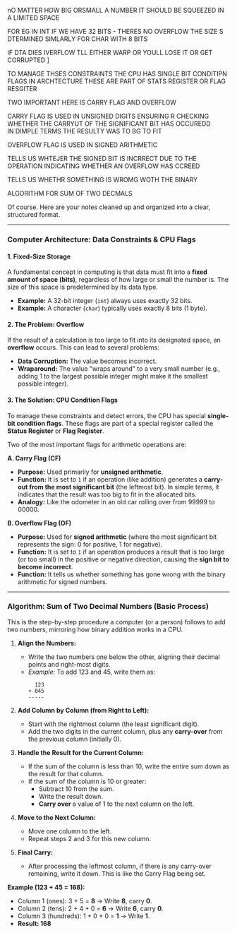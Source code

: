 nO MATTER HOW BIG ORSMALL  A NUMBER IT SHOULD BE SQUEEZED IN A LIMITED SPACE 

FOR EG IN INT IF WE HAVE 32 BITS - THERES NO OVERFLOW THE SIZE S DTERMINED 
SIMLARLY FOR CHAR WITH 8 BITS 

IF DTA DIES IVERFLOW TLL EITHER WARP OR YOULL LOSE IT OR GET CORRUPTED ]


TO MANAGE THSES CONSTRAINTS THE CPU HAS SINGLE BIT CONDITIPN FLAGS
IN ARCHTECTURE THESE ARE PART OF STATS REGISTER OR FLAG RESGITER 

TWO IMPORTANT HERE IS CARRY FLAG AND OVERFLOW 

CARRY FLAG IS USED IN UNSIGNED DIGITS ENSURING R CHECKING WHETHER THE CARRYUT OF THE SIGNIFICANT BIT HAS OCCUREDD  
IN DIMPLE TERMS THE RESULTY WAS TO BG TO FIT 

OVERFLOW FLAG IS USED IN SIGNED ARITHMETIC 

TELLS US WHTEJER THE SIGNED BIT IS INCRRECT DUE TO THE OPERATION INDICATING WHETHER AN OVERFLOW HAS CCREED 

TELLS US WHETHR SOMETHING IS WROMG WOTH THE BINARY 

ALGORITHM FOR SUM OF TWO DECMALS 

Of course. Here are your notes cleaned up and organized into a clear, structured format.

***

### **Computer Architecture: Data Constraints & CPU Flags**

#### **1. Fixed-Size Storage**
A fundamental concept in computing is that data must fit into a **fixed amount of space (bits)**, regardless of how large or small the number is. The size of this space is predetermined by its data type.

*   **Example:** A 32-bit integer (`int`) always uses exactly 32 bits.
*   **Example:** A character (`char`) typically uses exactly 8 bits (1 byte).

#### **2. The Problem: Overflow**
If the result of a calculation is too large to fit into its designated space, an **overflow** occurs. This can lead to several problems:
*   **Data Corruption:** The value becomes incorrect.
*   **Wraparound:** The value "wraps around" to a very small number (e.g., adding 1 to the largest possible integer might make it the smallest possible integer).

#### **3. The Solution: CPU Condition Flags**
To manage these constraints and detect errors, the CPU has special **single-bit condition flags**. These flags are part of a special register called the **Status Register** or **Flag Register**.

Two of the most important flags for arithmetic operations are:

**A. Carry Flag (CF)**
*   **Purpose:** Used primarily for **unsigned arithmetic**.
*   **Function:** It is set to `1` if an operation (like addition) generates a **carry-out from the most significant bit** (the leftmost bit). In simple terms, it indicates that the result was too big to fit in the allocated bits.
*   **Analogy:** Like the odometer in an old car rolling over from 99999 to 00000.

**B. Overflow Flag (OF)**
*   **Purpose:** Used for **signed arithmetic** (where the most significant bit represents the sign: 0 for positive, 1 for negative).
*   **Function:** It is set to `1` if an operation produces a result that is too large (or too small) in the positive or negative direction, causing the **sign bit to become incorrect**.
*   **Function:** It tells us whether something has gone wrong with the binary arithmetic for signed numbers.

---

### **Algorithm: Sum of Two Decimal Numbers (Basic Process)**

This is the step-by-step procedure a computer (or a person) follows to add two numbers, mirroring how binary addition works in a CPU.

1.  **Align the Numbers:**
    *   Write the two numbers one below the other, aligning their decimal points and right-most digits.
    *   *Example:* To add 123 and 45, write them as:
        ```
          123
        + 045
        -----
        ```

2.  **Add Column by Column (from Right to Left):**
    *   Start with the rightmost column (the least significant digit).
    *   Add the two digits in the current column, plus any **carry-over** from the previous column (initially 0).

3.  **Handle the Result for the Current Column:**
    *   If the sum of the column is less than 10, write the entire sum down as the result for that column.
    *   If the sum of the column is 10 or greater:
        *   Subtract 10 from the sum.
        *   Write the result down.
        *   **Carry over** a value of 1 to the next column on the left.

4.  **Move to the Next Column:**
    *   Move one column to the left.
    *   Repeat steps 2 and 3 for this new column.

5.  **Final Carry:**
    *   After processing the leftmost column, if there is any carry-over remaining, write it down. This is like the Carry Flag being set.

**Example (123 + 45 = 168):**
*   Column 1 (ones): 3 + 5 = **8** -> Write **8**, carry **0**.
*   Column 2 (tens): 2 + 4 + 0 = **6** -> Write **6**, carry **0**.
*   Column 3 (hundreds): 1 + 0 + 0 = **1** -> Write **1**.
*   **Result: 168**



